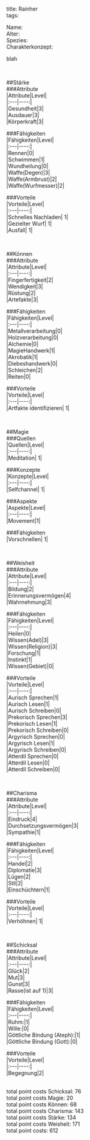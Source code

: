 title: Rainher  
tags:  


Name:  
Alter:  
Spezies:  
Charakterkonzept:  
  
  
  
  
  
  
  
  
  
  
  
blah  
  
  
  
  
  
  
  
  
  
  
  
  
  
  
  
  
  
  
  
  
  
  
  
  
  
  
  
  
  
  
  
  
  
&nbsp;  
  
##Stärke  
###Attribute  
|Attribute|Level|  
|:---|----:|  
|Gesundheit|3|  
|Ausdauer|3|  
|Körperkraft|3|  
  
  
###Fähigkeiten  
|Fähigkeiten|Level|  
|:---|----:|  
|Rennen|0|  
|Schwimmen|1|  
|Wundheilung|0|  
|Waffe(Degen)|3|  
|Waffe(Armbrust)|2|  
|Waffe(Wurfmesser)|2|  
  
  
###Vorteile  
|Vorteile|Level|  
|:---|----:|  
|Schnelles Nachladen| 1|  
|Gezielter Wurf| 1|  
|Ausfall| 1|  
  
  
  
&nbsp;  
  
##Können  
###Attribute  
|Attribute|Level|  
|:---|----:|  
|Fingerfertigkeit|2|  
|Wendigkeit|3|  
|Rüstung|2|  
|Artefakte|3|  
  
  
###Fähigkeiten  
|Fähigkeiten|Level|  
|:---|----:|  
|Metallverarbeitung|0|  
|Holzverarbeitung|0|  
|Alchemie|0|  
|MagieHandwerk|1|  
|Akrobatik|1|  
|Diebeshandwerk|0|  
|Schleichen|2|  
|Reiten|0|  
  
  
###Vorteile  
|Vorteile|Level|  
|:---|----:|  
|Artfakte identifizieren| 1|  
  
  
  
&nbsp;  
  
##Magie  
###Quellen  
|Quellen|Level|  
|:---|----:|  
|Meditation| 1|  
  
  
###Konzepte  
|Konzepte|Level|  
|:---|----:|  
|Selfchannel| 1|  
  
  
###Aspekte  
|Aspekte|Level|  
|:---|----:|  
|Movement|1|  
  
  
###Fähigkeiten  
|Vorschnellen| 1|  
  
  
  
&nbsp;  
  
##Weisheit  
###Attribute  
|Attribute|Level|  
|:---|----:|  
|Bildung|2|  
|Erinnerungsvermögen|4|  
|Wahrnehmung|3|  
  
  
###Fähigkeiten  
|Fähigkeiten|Level|  
|:---|----:|  
|Heilen|0|  
|Wissen(Adel)|3|  
|Wissen(Religion)|3|  
|Forschung|1|  
|Instinkt|1|  
|Wissen(Gebiet)|0|  
  
  
###Vorteile  
|Vorteile|Level|  
|:---|----:|  
|Aurisch Sprechen|1|  
|Aurisch Lesen|1|  
|Aurisch Schreiben|0|  
|Prekorisch Sprechen|3|  
|Prekorisch Lesen|1|  
|Prekorisch Schreiben|0|  
|Argyrisch Sprechen|0|  
|Argyrisch Lesen|1|  
|Argyrisch Schreiben|0|  
|Atterdil Sprechen|0|  
|Atterdil Lesen|0|  
|Atterdil Schreiben|0|  
  
  
  
&nbsp;  
  
##Charisma  
###Attribute  
|Attribute|Level|  
|:---|----:|  
|Eindruck|4|  
|Durchsetzungsvermögen|3|  
|Sympathie|1|  
  
  
###Fähigkeiten  
|Fähigkeiten|Level|  
|:---|----:|  
|Handel|2|  
|Diplomatie|3|  
|Lügen|2|  
|Stil|2|  
|Einschüchtern|1|  
  
  
###Vorteile  
|Vorteile|Level|  
|:---|----:|  
|Verhöhnen| 1|  
  
  
  
&nbsp;  
  
##Schicksal  
###Attribute  
|Attribute|Level|  
|:---|----:|  
|Glück|2|  
|Mut|3|  
|Gunst|3|  
|Rasse(ist auf 1)|3|  
  
  
###Fähigkeiten  
|Fähigkeiten|Level|  
|:---|----:|  
|Ruhm:|1|  
|Wille:|0|  
|Göttliche Bindung (Ateph):|1|  
|Göttliche Bindung (Gott):|0|  
  
  
###Vorteile  
|Vorteile|Level|  
|:---|----:|  
|Begegnung|2|  
  
  
&nbsp;  
total point costs Schicksal: 76  
total point costs Magie: 20  
total point costs Können: 68  
total point costs Charisma: 143  
total point costs Stärke: 134  
total point costs Weisheit: 171  
total point costs: 612  
